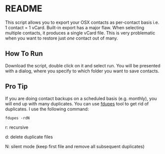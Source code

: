 # README

This script allows you to export your OSX contacts as per-contact basis i.e. 1 contact = 1 vCard. Built-in export has a major flaw. When selecting multiple contacts, it produces a single vCard file. This is very problematic when you want to restore just _one_ contact out of many.

## How To Run

Download the script, double click on it and select run. You will be presented with a dialog, where you specify to which folder you want to save contacts.

## Pro Tip

If you are doing contact backups on a scheduled basis (e.g. monthly), you will end up with many duplicates. You can use [fdupes](https://github.com/adrianlopezroche/fdupes) tool to get rid of duplicates. I use the following command:

```
fdupes -rdN
```

r: recursive

d: delete duplicate files

N: silent mode (keep first file and remove all subsequent duplicates)
